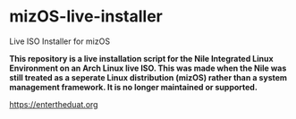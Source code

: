# mizOS-live-installer
Live ISO Installer for mizOS

**This repository is a live installation script for the Nile Integrated Linux Environment on an Arch Linux live ISO. This was made when the Nile was still treated as a seperate Linux distribution (mizOS) rather than a system management framework. It is no longer maintained or supported.**

https://entertheduat.org
